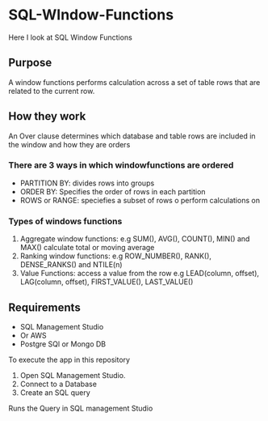 # SQL-WIndow-Functions

Here I look at SQL Window Functions

## Purpose

A window functions performs calculation across a set of table rows that are related to the current row.

## How they work 
An Over clause determines which database and table rows are included in the window and how they are orders

### There are 3 ways in which windowfunctions are ordered

* PARTITION BY: divides rows into groups
* ORDER BY:  Specifies the order of rows in each partition
* ROWS or RANGE: speciefies a subset of rows o perform calculations on

### Types of windows functions 
1. Aggregate window functions: e.g SUM(), AVG(), COUNT(), MIN() and MAX() calculate total or moving average
2. Ranking window functions: e.g ROW_NUMBER(), RANK(), DENSE_RANKS() and NTILE(n)
3. Value Functions: access a value from the row e.g LEAD(column, offset), LAG(column, offset), FIRST_VALUE(), LAST_VALUE()

## Requirements
*  SQL Management Studio
*  Or AWS
*  Postgre SQl or Mongo DB
    
To execute the app in this repository

1.   Open SQL Management Studio.
2.   Connect to a Database
3.   Create an SQL query

Runs the Query in SQL management Studio 

